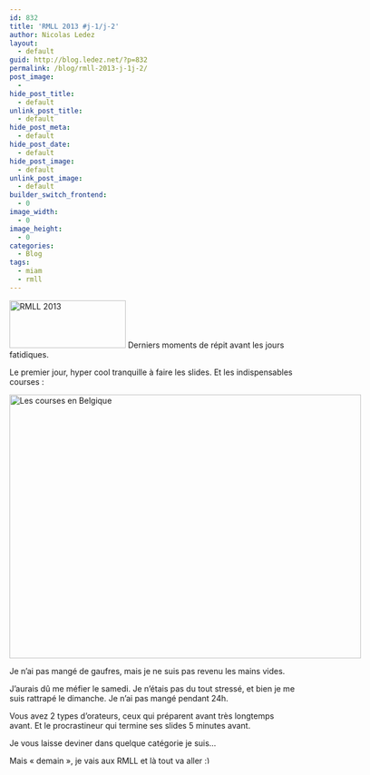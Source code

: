 ```yaml
---
id: 832
title: 'RMLL 2013 #j-1/j-2'
author: Nicolas Ledez
layout:
  - default
guid: http://blog.ledez.net/?p=832
permalink: /blog/rmll-2013-j-1j-2/
post_image:
  - 
hide_post_title:
  - default
unlink_post_title:
  - default
hide_post_meta:
  - default
hide_post_date:
  - default
hide_post_image:
  - default
unlink_post_image:
  - default
builder_switch_frontend:
  - 0
image_width:
  - 0
image_height:
  - 0
categories:
  - Blog
tags:
  - miam
  - rmll
---
```

[<img class="alignnone size-full wp-image-828" alt="RMLL 2013" src="http://blog.ledez.net/wp-content/uploads/2013/07/rmllfr.png" width="205" height="84" />][1] Derniers moments de répit avant les jours fatidiques.

<!--more-->

Le premier jour, hyper cool tranquille à faire les slides. Et les indispensables courses :

<div id="attachment_833" style="width: 630px" class="wp-caption alignnone">
  <a href="http://blog.ledez.net/wp-content/uploads/2013/07/2013-07-11-08.22.04.jpg"><img class="size-large wp-image-833" alt="Les courses en Belgique" src="http://blog.ledez.net/wp-content/uploads/2013/07/2013-07-11-08.22.04-1024x768.jpg" width="620" height="465" srcset="http://blog.ledez.net/wp-content/uploads/2013/07/2013-07-11-08.22.04-300x225.jpg 300w, http://blog.ledez.net/wp-content/uploads/2013/07/2013-07-11-08.22.04-1024x768.jpg 1024w" sizes="(max-width: 620px) 100vw, 620px" /></a>
  
  <p class="wp-caption-text">
    Je n&rsquo;ai pas mangé de gaufres, mais je ne suis pas revenu les mains vides.
  </p>
</div>

J&rsquo;aurais dû me méfier le samedi. Je n&rsquo;étais pas du tout stressé, et bien je me suis rattrapé le dimanche. Je n&rsquo;ai pas mangé pendant 24h.

Vous avez 2 types d&rsquo;orateurs, ceux qui préparent avant très longtemps avant. Et le procrastineur qui termine ses slides 5 minutes avant.

Je vous laisse deviner dans quelque catégorie je suis&#8230;

Mais &laquo;&nbsp;demain&nbsp;&raquo;, je vais aux RMLL et là tout va aller <img src="https://blog.ledez.net/wp-includes/images/smilies/simple-smile.png" alt=":)" class="wp-smiley" style="height: 1em; max-height: 1em;" />

 [1]: http://2013.rmll.info/fr/